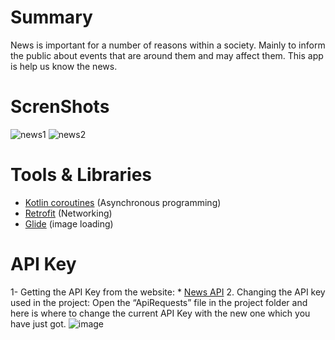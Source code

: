 # Summary
News is important for a number of reasons within a society. Mainly to inform the public about events that are around them and may affect them. 
This app is help us know the news.

# ScrenShots
![news1](https://user-images.githubusercontent.com/45265655/125171488-ca571680-e1b4-11eb-9cc7-80e31a11c717.jpg)
![news2](https://user-images.githubusercontent.com/45265655/125171507-e22e9a80-e1b4-11eb-8e94-4648ae402a10.jpg)

# Tools & Libraries
* <a href="https://kotlinlang.org/docs/coroutines-overview.html" target="_blank">Kotlin coroutines</a> (Asynchronous programming)
* <a href="https://square.github.io/retrofit/">Retrofit</a> (Networking)
* <a href="https://github.com/bumptech/glide">Glide</a> (image loading)

# API Key
1- Getting the API Key from the website: * <a href="https://newsapi.org/docs/get-started" target="_blank">News API</a> 
2. Changing the API key used in the project:
Open the “ApiRequests” file in the project folder and here is where to change the current API Key with the new one which you have just got.
![image](https://user-images.githubusercontent.com/45265655/125989427-2493f981-4391-4b7b-b52c-996e78d3ce70.png)

